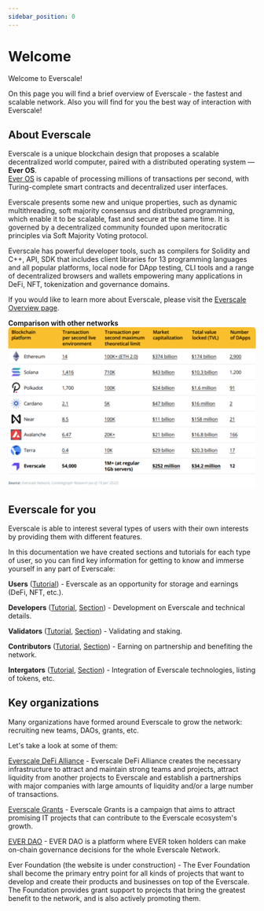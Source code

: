 ```yaml
---
sidebar_position: 0
---
```


# Welcome

Welcome to Everscale!

On this page you will find a brief overview of Everscale - the fastest and scalable network.
Also you will find for you the best way of interaction with Everscale! 

## About Everscale

Everscale is a unique blockchain design that proposes a scalable decentralized world computer, paired with a distributed operating system — **Ever OS**.  
[Ever OS](../arch/00-ever-os.md) is capable of processing millions of transactions per second, with Turing-complete smart contracts and decentralized user interfaces.  

Everscale presents some new and unique properties, such as dynamic multithreading, soft majority consensus and distributed programming, which enable it to be scalable, fast and secure at the same time. It is governed by a decentralized community founded upon meritocratic principles via Soft Majority Voting protocol.  

Everscale has powerful developer tools, such as compilers for Solidity and C++, API, SDK that includes client libraries for 13 programming languages and all popular platforms, local node for DApp testing, CLI tools and a range of decentralized browsers and wallets empowering many applications in DeFi, NFT, tokenization and governance domains.

If you would like to learn more about Everscale, please visit the [Everscale Overview page](everscale-overview).

**Comparison with other networks**
![Comparison with other networks](img/comparison.svg)

## Everscale for you

Everscale is able to interest several types of users with their own interests by providing them with different features.

In this documentation we have created sections and tutorials for each type of user, so you can find key information for getting to know and immerse yourself in any part of Everscale:

**Users** ([Tutorial](tutorial/01-users.md)) - Everscale as an opportunity for storage and earnings (DeFi, NFT, etc.).

**Developers** ([Tutorial](../develop/tutorial/), [Section](../develop/)) - Development on Everscale and technical details.

**Validators** ([Tutorial](../validate/tutorial/), [Section](../validate/)) - Validating and staking. 

**Contributors** ([Tutorial](../contribute/tutorial/), [Section](../contribute/)) - Earning on partnership and benefiting the network.

**Intergators** ([Tutorial](../develop/integrate/tutorial/), [Section](../develop/integrate/)) - Integration of Everscale technologies, listing of tokens, etc.

## Key organizations

Many organizations have formed around Everscale to grow the network: recruiting new teams, DAOs, grants, etc.

Let's take a look at some of them:

[Everscale DeFi Alliance](https://everalliance.org/) - Everscale DeFi Alliance creates the necessary infrastructure to attract and maintain strong teams and projects, attract liquidity from another projects to Everscale and establish a partnerships with major companies with large amounts of liquidity and/or a large number of transactions.

[Everscale Grants](https://everscale.network/developers/grants) - Everscale Grants is a campaign that aims to attract promising IT projects that can contribute to the Everscale ecosystem's growth. 

[EVER DAO](https://everdao.net/governance) - EVER DAO is a platform where EVER token holders can make on-chain governance decisions for the whole Everscale Network.

Ever Foundation (the website is under construction) - The Ever Foundation shall become the primary entry point for all kinds of projects that want to develop and create their products and businesses on top of the Everscale.   
The Foundation provides grant support to projects that bring the greatest benefit to the network, and is also actively promoting them.
